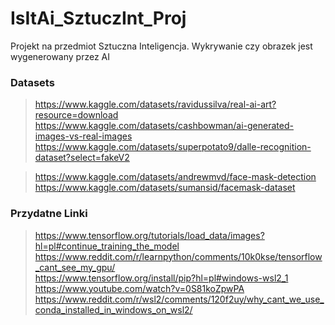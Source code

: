 # IsItAi_SztuczInt_Proj
Projekt na przedmiot Sztuczna Inteligencja. Wykrywanie czy obrazek jest wygenerowany przez AI


### Datasets 
> https://www.kaggle.com/datasets/ravidussilva/real-ai-art?resource=download <br>
> https://www.kaggle.com/datasets/cashbowman/ai-generated-images-vs-real-images <br>
> https://www.kaggle.com/datasets/superpotato9/dalle-recognition-dataset?select=fakeV2 <br>

> https://www.kaggle.com/datasets/andrewmvd/face-mask-detection <br>
> https://www.kaggle.com/datasets/sumansid/facemask-dataset


### Przydatne Linki
> https://www.tensorflow.org/tutorials/load_data/images?hl=pl#continue_training_the_model <br>
> https://www.reddit.com/r/learnpython/comments/10k0kse/tensorflow_cant_see_my_gpu/ <br>
> https://www.tensorflow.org/install/pip?hl=pl#windows-wsl2_1 <br>
> https://www.youtube.com/watch?v=0S81koZpwPA <br>
> https://www.reddit.com/r/wsl2/comments/120f2uy/why_cant_we_use_conda_installed_in_windows_on_wsl2/ <br>
